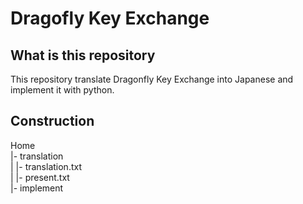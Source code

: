 # Dragofly Key Exchange

## What is this repository
This repository translate Dragonfly Key Exchange into Japanese and implement it with python.

## Construction

Home  
|- translation  
|  |- translation.txt  
|  |- present.txt  
|- implement  